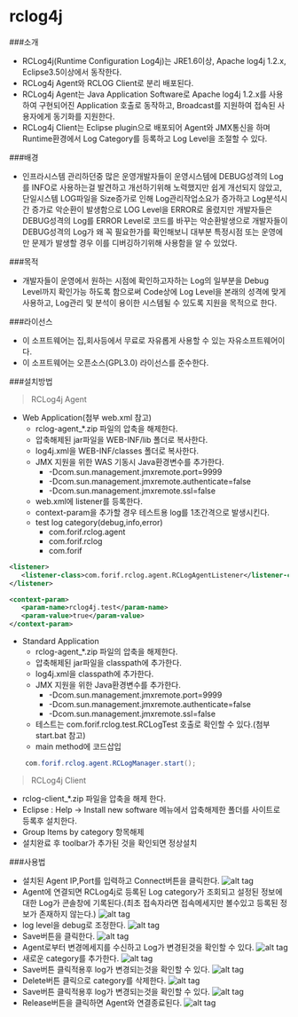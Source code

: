 rclog4j
=======
###소개
 * RCLog4j(Runtime Configuration Log4j)는 JRE1.6이상, Apache log4j 1.2.x, Eclipse3.5이상에서 동작한다.
 * RCLog4j Agent와 RCLOG Client로 분리 배포된다.
 * RCLog4j Agent는 Java Application Software로 Apache log4j 1.2.x를 사용하여 구현되어진 Application 호출로 동작하고, Broadcast를 지원하여 접속된 사용자에게 동기화를 지원한다.
 * RCLog4j Client는 Eclipse plugin으로 배포되어 Agent와 JMX통신을 하며 Runtime환경에서 Log Category를 등록하고 Log Level을 조절할 수 있다.

###배경
 * 인프라시스템 관리하던중 많은 운영개발자들이 운영시스템에 DEBUG성격의 Log를 INFO로 사용하는걸 발견하고
   개선하기위해 노력했지만 쉽게 개선되지 않았고, 단일시스템 LOG파일을 Size증가로 인해
   Log관리작업소요가 증가하고 Log분석시간 증가로 악순환이 발생함으로 LOG Level을 ERROR로 올렸지만
   개발자들은 DEBUG성격의 Log를 ERROR Level로 코드를 바꾸는 악순환발생으로
   개발자들이 DEBUG성격의 Log가 왜 꼭 필요한가를 확인해보니 대부분 특정시점
   또는 운영에만 문제가 발생할 경우 이를 디버깅하기위해 사용함을 알 수 있었다.

###목적
 * 개발자들이 운영에서 원하는 시점에 확인하고자하는 Log의 일부분을 Debug Level까지 확인가능 하도록 함으로써
   Code상에 Log Level을 본래의 성격에 맞게 사용하고, Log관리 및 분석이 용이한 시스템될 수 있도록 지원을 목적으로 한다.

###라이선스
 * 이 소프트웨어는 집,회사등에서 무료로 자유롭게 사용할 수 있는 자유소프트웨어이다.
 * 이 소프트웨어는 오픈소스(GPL3.0) 라이선스를 준수한다.

###설치방법
 > RCLog4j Agent
   * Web Application(첨부 web.xml 참고)
     * rclog-agent_*.zip 파일의 압축을 해제한다.
     * 압축해제된 jar파일을 WEB-INF/lib 폴더로 복사한다.
     * log4j.xml을 WEB-INF/classes 폴더로 복사한다.
     * JMX 지원을 위한 WAS 기동시 Java환경변수를 추가한다.
       * -Dcom.sun.management.jmxremote.port=9999
       * -Dcom.sun.management.jmxremote.authenticate=false
       * -Dcom.sun.management.jmxremote.ssl=false
     * web.xml에 listener를 등록한다.
     * context-param을 추가할 경우 테스트용 log를 1초간격으로 발생시킨다.
     * test log category(debug,info,error)
       * com.forif.rclog.agent
       * com.forif.rclog
       * com.forif

```xml
<listener>
   <listener-class>com.forif.rclog.agent.RCLogAgentListener</listener-class>
</listener>
```

```xml
<context-param>
   <param-name>rclog4j.test</param-name>
   <param-value>true</param-value>
</context-param>
```

   * Standard Application
     * rclog-agent_*.zip 파일의 압축을 해제한다.
     * 압축해제된 jar파일을 classpath에 추가한다.
     * log4j.xml을 classpath에 추가한다.
     * JMX 지원을 위한 Java환경변수를 추가한다.
       * -Dcom.sun.management.jmxremote.port=9999
       * -Dcom.sun.management.jmxremote.authenticate=false
       * -Dcom.sun.management.jmxremote.ssl=false
     * 테스트는 com.forif.rclog.test.RCLogTest 호출로 확인할 수 있다.(첨부 start.bat 참고)
     * main method에 코드삽입

```java
    com.forif.rclog.agent.RCLogManager.start();
```

 > RCLog4j Client
   * rclog-client_*.zip 파일을 압축을 해제 한다.
   * Eclipse : Help -> Install new software 메뉴에서 압축해제한 폴더를 사이트로 등록후 설치한다.
   * Group Items by category 항목해제
   * 설치완료 후 toolbar가 추가된 것을 확인되면 정상설치

###사용법
* 설치된 Agent IP,Port를 입력하고 Connect버튼을 클릭한다.
![alt tag](https://raw.githubusercontent.com/jongbok/rclog4j/master/docs/images/rclog1.JPG)
* Agent에 연결되면 RCLog4j로 등록된 Log category가 조회되고 설정된 정보에 대한 Log가 콘솔창에 기록된다.(최초 접속자라면 접속메세지만 볼수있고 등록된 정보가 존재하지 않는다.)
![alt tag](https://raw.githubusercontent.com/jongbok/rclog4j/master/docs/images/rclog2.JPG)
* log level을 debug로 조정한다.
![alt tag](https://raw.githubusercontent.com/jongbok/rclog4j/master/docs/images/rclog3.JPG)
* Save버튼을 클릭한다.
![alt tag](https://raw.githubusercontent.com/jongbok/rclog4j/master/docs/images/rclog4.JPG)
* Agent로부터 변경메세지를 수신하고 Log가 변경된것을 확인할 수 있다.
![alt tag](https://raw.githubusercontent.com/jongbok/rclog4j/master/docs/images/rclog5.JPG)
* 새로운 category를 추가한다.
![alt tag](https://raw.githubusercontent.com/jongbok/rclog4j/master/docs/images/rclog6.JPG)
* Save버튼 클릭적용후 log가 변경되는것을 확인할 수 있다.
![alt tag](https://raw.githubusercontent.com/jongbok/rclog4j/master/docs/images/rclog7.JPG)
* Delete버튼 클릭으로 category를 삭제한다.
![alt tag](https://raw.githubusercontent.com/jongbok/rclog4j/master/docs/images/rclog8.JPG)
* Save버튼 클릭적용후 log가 변경되는것을 확인할 수 있다.
![alt tag](https://raw.githubusercontent.com/jongbok/rclog4j/master/docs/images/rclog9.JPG)
* Release버튼을 클릭하면 Agent와 연결종료된다.
![alt tag](https://raw.githubusercontent.com/jongbok/rclog4j/master/docs/images/rclog10.JPG)
